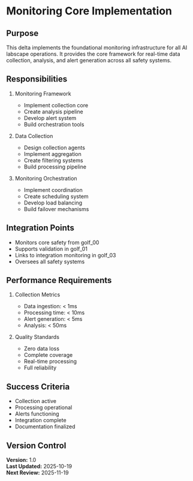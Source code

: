# Monitoring Core Implementation

## Purpose

This delta implements the foundational monitoring infrastructure for all AI labscape operations. It provides the core framework for real-time data collection, analysis, and alert generation across all safety systems.

## Responsibilities

1. Monitoring Framework
   - Implement collection core
   - Create analysis pipeline
   - Develop alert system
   - Build orchestration tools

2. Data Collection
   - Design collection agents
   - Implement aggregation
   - Create filtering systems
   - Build processing pipeline

3. Monitoring Orchestration
   - Implement coordination
   - Create scheduling system
   - Develop load balancing
   - Build failover mechanisms

## Integration Points

- Monitors core safety from golf_00
- Supports validation in golf_01
- Links to integration monitoring in golf_03
- Oversees all safety systems

## Performance Requirements

1. Collection Metrics
   - Data ingestion: < 1ms
   - Processing time: < 10ms
   - Alert generation: < 5ms
   - Analysis: < 50ms

2. Quality Standards
   - Zero data loss
   - Complete coverage
   - Real-time processing
   - Full reliability

## Success Criteria

- Collection active
- Processing operational
- Alerts functioning
- Integration complete
- Documentation finalized

## Version Control

**Version:** 1.0  
**Last Updated:** 2025-10-19  
**Next Review:** 2025-11-19